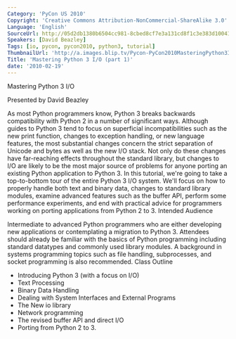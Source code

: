 ```yaml
---
Category: 'PyCon US 2010'
Copyright: 'Creative Commons Attribution-NonCommercial-ShareAlike 3.0'
Language: 'English'
SourceUrl: http://05d2db1380b6504cc981-8cbed8cf7e3a131cd8f1c3e383d10041.r93.cf2.rackcdn.com/pycon-us-2010/289_mastering-python-3-i-o.m4v
Speakers: [David Beazley]
Tags: [io, pycon, pycon2010, python3, tutorial]
ThumbnailUrl: 'http://a.images.blip.tv/Pycon-PyCon2010MasteringPython3IO499.png'
Title: 'Mastering Python 3 I/O (part 1)'
date: '2010-02-19'
---
```

Mastering Python 3 I/O

  
Presented by David Beazley

  
As most Python programmers know, Python 3 breaks backwards compatibility with
Python 2 in a number of significant ways. Although guides to Python 3 tend to
focus on superficial incompatibilities such as the new print function, changes
to exception handling, or new language features, the most substantial changes
concern the strict separation of Unicode and bytes as well as the new I/O
stack. Not only do these changes have far-reaching effects throughout the
standard library, but changes to I/O are likely to be the most major source of
problems for anyone porting an existing Python application to Python 3. In
this tutorial, we're going to take a top-to-bottom tour of the entire Python 3
I/O system. We'll focus on how to properly handle both text and binary data,
changes to standard library modules, examine advanced features such as the
buffer API, perform some performance experiments, and end with practical
advice for programmers working on porting applications from Python 2 to 3.
Intended Audience

  
Intermediate to advanced Python programmers who are either developing new
applications or contemplating a migration to Python 3. Attendees should
already be familiar with the basics of Python programming including standard
datatypes and commonly used library modules. A background in systems
programming topics such as file handling, subprocesses, and socket programming
is also recommended. Class Outline

  * Introducing Python 3 (with a focus on I/O) 
  * Text Processing 
  * Binary Data Handling 
  * Dealing with System Interfaces and External Programs 
  * The New io library 
  * Network programming 
  * The revised buffer API and direct I/O 
  * Porting from Python 2 to 3. 
